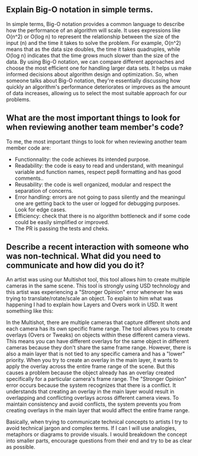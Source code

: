 ## Explain Big-O notation in simple terms.

In simple terms, Big-O notation provides a common language to describe how the performance of an algorithm will scale. It uses expressions like O(n^2) or O(log n) to represent the relationship between the size of the input (n) and the time it takes to solve the problem. For example, O(n^2) means that as the data size doubles, the time it takes quadruples, while O(log n) indicates that the time grows much slower than the size of the data.
By using Big-O notation, we can compare different approaches and choose the most efficient one for handling larger data sets. It helps us make informed decisions about algorithm design and optimization. So, when someone talks about Big-O notation, they're essentially discussing how quickly an algorithm's performance deteriorates or improves as the amount of data increases, allowing us to select the most suitable approach for our problems.


## What are the most important things to look for when reviewing another team member's code?
To me, the most important things to look for when reviewing another team member code are:
- Functionnality: the code achieves its intended purpose.
- Readability: the code is easy to read and understand, with meaningul variable and function names, respect pep8 formatting and has good comments..
- Reusability: the code is well organized, modular and respect the separation of concerns.
- Error handling: errors are not going to pass silently and the meaningul one are getting back to the user or logged for debugging purposes. Look for edge cases.
- Efficiency: check that there is no algorithm bottleneck and if some code could be easily simplified or improved.
- The PR is passing the tests and cheks.


## Describe a recent interaction with someone who was non-technical. What did you need to communicate and how did you do it?
An artist was using our Multishot tool, this tool allows him to create multiple cameras in the same scene. This tool is strongly using USD technology and this artist was experiencing a "Stronger Opinion" error whenever he was trying to translate/rotate/scale an object.
To explain to him what was happening I had to explain how Layers and Overs work in USD. 
It went something like this:

In the Multishot, there are multiple cameras that capture different shots and each camera has its own specific frame range. The tool allows you to create overlays (Overs or Tweaks) on objects within these different camera views. This means you can have different overlays for the same object in different cameras because they don't share the same frame range.
However, there is also a main layer that is not tied to any specific camera and has a "lower" priority. When you try to create an overlay in the main layer, it wants to apply the overlay across the entire frame range of the scene. But this causes a problem because the object already has an overlay created specifically for a particular camera's frame range.
The "Stronger Opinion" error occurs because the system recognizes that there is a conflict. It understands that creating an overlay in the main layer would result in overlapping and conflicting overlays across different camera views. To maintain consistency and avoid conflicts, the system prevents you from creating overlays in the main layer that would affect the entire frame range. 

Basically, when trying to communicate technical concepts to artists I try to avoid technical jargon and complex terms. If I can I will use analogies, metaphors or diagrams to provide visuals. I would breakdown the concept into smaller parts, encourage questions from their end and try to be as clear as possible.


